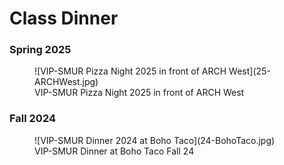 # Class Dinner

### Spring 2025

<figure markdown="span">
  ![VIP-SMUR Pizza Night 2025 in front of ARCH West](25-ARCHWest.jpg)
  <figcaption>VIP-SMUR Pizza Night 2025 in front of ARCH West</figcaption>
</figure>

### Fall 2024

<figure markdown="span">
  ![VIP-SMUR Dinner 2024 at Boho Taco](24-BohoTaco.jpg)
  <figcaption>VIP-SMUR Dinner at Boho Taco Fall 24</figcaption>
</figure>
